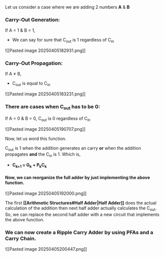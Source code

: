 Let us consider a case where we are adding 2 numbers **A** & **B**
### Carry-Out Generation:
If A = 1 & B = 1,
- We can say for sure that C<sub>out</sub> is 1 regardless of C<sub>in</sub>

![[Pasted image 20250405182931.png]]

### Carry-Out Propagation:
If A ≠ B,
- C<sub>out</sub> is equal to C<sub>in</sub>

![[Pasted image 20250405183231.png]]

### There are cases when C<sub>out</sub> has to be 0:
If A = 0 & B = 0,
	C<sub>out</sub> is 0 regardless of C<sub>in</sub>

![[Pasted image 20250405190707.png]]

Now, let us word this function.

C<sub>out</sub> is 1 when the addition generates an carry **or** when the addition propagates **and** the C<sub>in</sub> is 1.
Which is,
- **C<sub>k+1</sub> = G<sub>k</sub> + P<sub>k</sub>C<sub>k</sub>**

#### Now, we can reorganize the full adder by just implementing the above function.

![[Pasted image 20250405192000.png]]

The first **[[Arithmetic Structures#Half Adder|Half Adder]]** does the actual calculation of the addition then next half adder actually calculates the C<sub>out</sub>. So, we can replace the second half adder with a new circuit that implements the above function.

### We can now create a Ripple Carry Adder by using PFAs and a Carry Chain.

![[Pasted image 20250405200447.png]]


